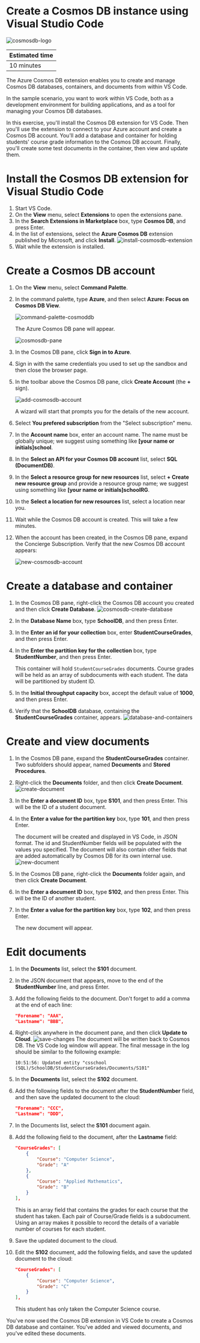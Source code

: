 # Create a Cosmos DB instance using Visual Studio Code

![cosmosdb-logo](./img/cosmosdb.svg)

| Estimated time |
| -------------- |
| 10 minutes     |

The Azure Cosmos DB extension enables you to create and manage Cosmos DB databases, containers, and documents from within VS Code.

In the sample scenario, you want to work within VS Code, both as a development environment for building applications, and as a tool for managing your Cosmos DB databases.

In this exercise, you'll install the Cosmos DB extension for VS Code. Then you'll use the extension to connect to your Azure account and create a Cosmos DB account. You'll add a database and container for holding students' course grade information to the Cosmos DB account. Finally, you'll create some test documents in the container, then view and update them.

# Install the Cosmos DB extension for Visual Studio Code

1. Start VS Code.
2. On the **View** menu, select **Extensions** to open the extensions pane.
3. In the **Search Extensions in Marketplace** box, type **Cosmos DB**, and press Enter.
4. In the list of extensions, select the **Azure Cosmos DB** extension published by Microsoft, and click **Install**.
![install-cosmosdb-extension](./img/install-cosmosdb-extension.png)
5. Wait while the extension is installed.

# Create a Cosmos DB account

1. On the **View** menu, select **Command Palette**.
2. In the command palette, type **Azure**, and then select **Azure: Focus on Cosmos DB View**.

    ![command-palette-cosmoddb](./img/command-palette-cosmosdb.png)
    
    The Azure Cosmos DB pane will appear.

    ![cosmosdb-pane](./img/cosmosdb-pane.png)
3. In the Cosmos DB pane, click **Sign in to Azure**.
4. Sign in with the same credentials you used to set up the sandbox and then close the browser page.
5. In the toolbar above the Cosmos DB pane, click **Create Account** (the **+** sign).
   
    ![add-cosmosdb-account](./img/add-comsosdb-account.png)

    A wizard will start that prompts you for the details of the new account.
6. Select **You prefered subscription** from the "Select subscription" menu.
7. In the **Account name** box, enter an account name. The name must be globally unique; we suggest using something like **[your name or initials]school**.
8. In the **Select an API for your Cosmos DB account** list, select **SQL (DocumentDB)**.
9. In the **Select a resource group for new resources** list, select **+ Create new resource group** and provide a resource group name; we suggest using something like **[your name or initials]schoolRG**.
10. In the **Select a location for new resources** list, select a location near you.
11. Wait while the Cosmos DB account is created. This will take a few minutes.
12. When the account has been created, in the Cosmos DB pane, expand the Concierge Subscription. Verify that the new Cosmos DB account appears:

    ![new-cosmosdb-account](./img/new-comsosdb-account.png)

# Create a database and container

1. In the Cosmos DB pane, right-click the Cosmos DB account you created and then click **Create Database**.
![cosmosdb-create-database](./img/cosmosdb-create-database.png)
2. In the **Database Name** box, type **SchoolDB**, and then press Enter.
3. In the **Enter an id for your collection** box, enter **StudentCourseGrades**, and then press Enter.
4. In the **Enter the partition key for the collection** box, type **StudentNumber**, and then press Enter.
   
   This container will hold `StudentCourseGrades` documents. Course grades will be held as an array of subdocuments with each student. The data will be partitioned by student ID.
5. In the **Initial throughput capacity** box, accept the default value of **1000**, and then press Enter.
6. Verify that the **SchoolDB** database, containing the **StudentCourseGrades** container, appears.
![database-and-containers](./img/database-and-container.png)

# Create and view documents

1. In the Cosmos DB pane, expand the **StudentCourseGrades** container. Two subfolders should appear, named **Documents** and **Stored Procedures**.
2. Right-click the **Documents** folder, and then click **Create Document**.
![create-document](./img/create-document.png)
3. In the **Enter a document ID** box, type **S101**, and then press Enter. This will be the ID of a student document.
4. In the **Enter a value for the partition key** box, type **101**, and then press Enter.
    
    The document will be created and displayed in VS Code, in JSON format. The id and StudentNumber fields will be populated with the values you specified. The document will also contain other fields that are added automatically by Cosmos DB for its own internal use.
![new-document](./img/new-document.png)
5. In the Cosmos DB pane, right-click the **Documents** folder again, and then click **Create Document**.
6. In the **Enter a document ID** box, type **S102**, and then press Enter. This will be the ID of another student.
7. In the **Enter a value for the partition key** box, type **102**, and then press Enter.

    The new document will appear.

# Edit documents

1. In the **Documents** list, select the **S101** document.
2. In the JSON document that appears, move to the end of the **StudentNumber** line, and press Enter.
3. Add the following fields to the document. Don't forget to add a comma at the end of each line:
    ```json
    "Forename": "AAA",
    "Lastname": "BBB",
    ```
4. Right-click anywhere in the document pane, and then click **Update to Cloud**.
![save-changes](./img/save-changes.png)
    The document will be written back to Cosmos DB. The VS Code log window will appear. The final message in the log should be similar to the following example:

    ```text
    10:51:56: Updated entity "csschool (SQL)/SchoolDB/StudentCourseGrades/Documents/S101"
    ```
5. In the **Documents** list, select the **S102** document.
6. Add the following fields to the document after the **StudentNumber** field, and then save the updated document to the cloud:
    ```json
    "Forename": "CCC",
    "Lastname": "DDD",
    ```
7. In the Documents list, select the **S101** document again.
8. Add the following field to the document, after the **Lastname** field:
    ```json
    "CourseGrades": [
        {
            "Course": "Computer Science",
            "Grade": "A"
        },
        {
            "Course": "Applied Mathematics",
            "Grade": "B"
        }
    ],
    ```
    This is an array field that contains the grades for each course that the student has taken. Each pair of Course/Grade fields is a subdocument. Using an array makes it possible to record the details of a variable number of courses for each student.
9. Save the updated document to the cloud.
10. Edit the **S102** document, add the following fields, and save the updated document to the cloud:
    ```json
    "CourseGrades": [
        {
            "Course": "Computer Science",
            "Grade": "C"
        }
    ],
    ```
    This student has only taken the Computer Science course.

You've now used the Cosmos DB extension in VS Code to create a Cosmos DB database and container. You've added and viewed documents, and you've edited these documents.